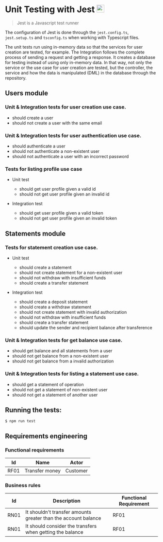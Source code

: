 # Unit Testing with Jest <img src="https://iconape.com/wp-content/png_logo_vector/jest-logo.png" alt="Jest" width="25px">

> Jest is a Javascript test runner

The configuration of Jest is done through the `jest.config.ts`, `jest.setup.ts` and `tsconfig.ts` when working with Typescript files.

The unit tests run using in-memory data so that the services for user creation are tested, for example. The Integration follows the complete process of sending a request and getting a response. It creates a database for testing instead of using only in-memory data. In that way, not only the service or the use case for user creation are tested, but the controller, the service and how the data is manipulated (DML) in the database through the repository.

## Users module

### Unit & Integration tests for user creation use case.

- should create a user
- should not create a user with the same email

### Unit & Integration tests for user authentication use case.

- should authenticate a user
- should not authenticate a non-existent user
- should not authenticate a user with an incorrect password

### Tests for listing profile use case

- Unit test

  - should get user profile given a valid id
  - should not get user profile given an invalid id

- Integration test

  - should get user profile given a valid token
  - should not get user profile given an invalid token

## Statements module

### Tests for statement creation use case.

- Unit test

  - should create a statement
  - should not create statement for a non-existent user
  - should not withdraw with insufficient funds
  - should create a transfer statement

- Integration test

  - should create a deposit statement
  - should create a withdraw statement
  - should not create statement with invalid authorization
  - should not withdraw with insufficient funds
  - should create a transfer statement
  - should update the sender and recipient balance after transference

### Unit & Integration tests for get balance use case.

- should get balance and all statements from a user
- should not get balance from a non-existent user
- should not get balance from a invalid authorization

### Unit & Integration tests for listing a statement use case.

- should get a statement of operation
- should not get a statement of non-existent user
- should not get a statement of another user

## Running the tests:

```
$ npm run test
```

## Requirements engineering

### Functional requirements

| Id   | Name           | Actor    |
| ---- | -------------- | -------- |
| RF01 | Transfer money | Customer |

### Business rules

| Id   | Description                                                    | Functional Requirement |
| ---- | -------------------------------------------------------------- | ---------------------- |
| RN01 | It shouldn't transfer amounts greater than the account balance | RF01                   |
| RN01 | It should consider the transfers when getting the balance      | RF01                   |

